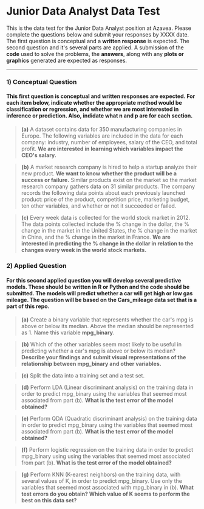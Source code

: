 # Junior Data Analyst Data Test
This is the data test for the Junior Data Analyst position at Azavea. Please complete the questions below and submit your responses by XXXX date. The first question is conceptual and a **written response** is expected. The second question and it's several parts are applied. A submission of the **code** used to solve the problems, the **answers**, along with any **plots or graphics** generated are expected as responses. 

***

### 1) Conceptual Question

#### This first question is conceptual and written responses are expected. For each item below, indicate whether the appropriate method would be classification or regression, and whether we are most interested in inference or prediction. Also, indidate what n and p are for each section.  

> **(a)** A dataset contains data for 350 manufacturing companies in Europe. The following variables are included in the data for each company: industry, number of employees, salary of the CEO, and total profit. **We are interested in learning which variables impact the CEO's salary.** 

> **(b)** A market research company is hired to help a startup analyze their new product. **We want to know whether the product will be a success or failure.** Similar products exist on the market so the market research company gathers data on 31 similar products. The company records the following data points about each previously launched product: price of the product, competition price, marketing budget, ten other variables, and whether or not it succeeded or failed. 

> **(c)** Every week data is collected for the world stock market in 2012. The data points collected include the % change in the dollar, the % change in the market in the United States, the % change in the market in China, and the % change in the market in France. **We are interested in predicting the % change in the dollar in relation to the changes every week in the world stock markets.** 


### 2) Applied Question

#### For this second applied question you will develop several predictive models. These should be written in R or Python and the code should be submitted. The models will predict whether a car will get high or low gas mileage. The question will be based on the Cars_mileage data set that is a part of this repo.

> **(a)** Create a binary variable that represents whether the car's mpg is above or below its median. Above the median should be represented as 1. Name this variable **mpg_binary**. 

> **(b)** Which of the other variables seem most likely to be useful in predicting whether a car's mpg is above or below its median? **Describe your findings and submit visual representations of the relationship between mpg_binary and other variables.**

> **(c)** Split the data into a training set and a test set.

> **(d)** Perform LDA (Linear discriminant analysis) on the training data in order to predict mpg_binary using the variables that seemed most associated from part (b). **What is the test error of the model obtained?**
      
> **(e)** Perform QDA (Quadratic discriminant analysis) on the training data in order to predict mpg_binary using the variables that seemed most associated from part (b). **What is the test error of the model obtained?**

> **(f)** Perform logistic regression on the training data in order to predict mpg_binary using using the variables that seemed most associated from part (b). **What is the test error of the model obtained?**

> **(g)** Perform KNN (K-earest neighbors) on the training data, with several values of K, in order to predict mpg_binary. Use only the variables that seemed most associated with mpg_binary in (b). **What test errors do you obtain? Which value of K seems to perform the best on this data set?**
